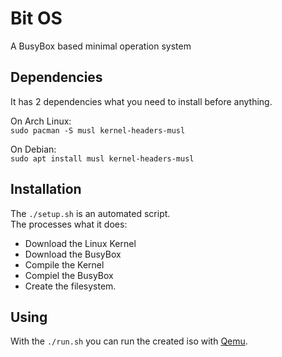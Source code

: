 # Bit OS  
A BusyBox based minimal operation system  

## Dependencies  
It has 2 dependencies what you need to install before anything.  

On Arch Linux:  
`sudo pacman -S musl kernel-headers-musl`  

On Debian:  
`sudo apt install musl kernel-headers-musl`  

## Installation
The `./setup.sh` is an automated script.  
The processes what it does:
- Download the Linux Kernel
- Download the BusyBox
- Compile the Kernel
- Compiel the BusyBox
- Create the filesystem.  

## Using
With the `./run.sh` you can run the created iso with [Qemu](https://www.qemu.org/).  
